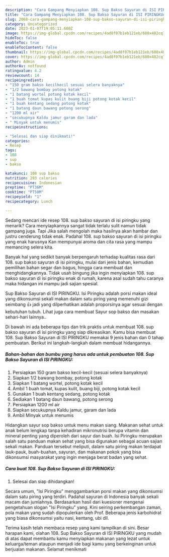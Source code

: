 ```yaml
---
description: "Cara Gampang Menyiapkan 108. Sup Bakso Sayuran di ISI PIRINGKUAnti Ribet"
title: "Cara Gampang Menyiapkan 108. Sup Bakso Sayuran di ISI PIRINGKUAnti Ribet"
slug: 2068-cara-gampang-menyiapkan-108-sup-bakso-sayuran-di-isi-piringkuanti-ribet
category: Uncategorized
date: 2023-01-07T19:05:11.600Z
image: https://img-global.cpcdn.com/recipes/4ad8f07b1eb121eb/680x482cq70/108-sup-bakso-sayuran-di-isi-piringku-foto-resep-utama.jpg
hideToc: false
enableToc: true
enableTocContent: false
thumbnail: https://img-global.cpcdn.com/recipes/4ad8f07b1eb121eb/680x482cq70/108-sup-bakso-sayuran-di-isi-piringku-foto-resep-utama.jpg
cover: https://img-global.cpcdn.com/recipes/4ad8f07b1eb121eb/680x482cq70/108-sup-bakso-sayuran-di-isi-piringku-foto-resep-utama.jpg
author: Admin
authorAv: notfound
ratingvalue: 4.2
reviewcount: 14
recipeingredient:
- "150 gram bakso kecilkecil sesuai selera banyaknya"
- "1/2 bawang bombay potong kotak"
- "1 batang wortel potong kotak kecil"
- "1 buah tomat kupas kulit buang biji potong kotak kecil"
- "1 buah kentang sedang potong kotak"
- "1 batang daun bawang potong serong"
- "1200 ml air"
- "secukupnya Kaldu jamur garam dan lada"
- " Minyak untuk menumis"
recipeinstructions:

- "Selesai dan siap dinikmati!"
categories:
- Resep
tags:
- 108
- sup
- bakso

katakunci: 108 sup bakso 
nutrition: 293 calories
recipecuisine: Indonesian
preptime: "PT36M"
cooktime: "PT50M"
recipeyield: "1"
recipecategory: Lunch

---
```



Sedang mencari ide resep 108. sup bakso sayuran di isi piringku yang menarik? Cara menyiapkannya sangat tidak terlalu sulit namun tidak gampang juga. Tapi Jika salah mengolah maka hasilnya akan hambar dan justru cenderung tidak enak. Padahal 108. sup bakso sayuran di isi piringku yang enak harusnya Kan mempunyai aroma dan cita rasa yang mampu memancing selera kita.


Banyak hal yang sedikit banyak berpengaruh terhadap kualitas rasa dari 108. sup bakso sayuran di isi piringku, mulai dari jenis bahan, kemudian pemilihan bahan segar dan bagus, hingga cara membuat dan menghidangkannya. Tidak usah bingung jika ingin menyiapkan 108. sup bakso sayuran di isi piringku enak di rumah, karena asal sudah tahu caranya maka hidangan ini mampu jadi sajian spesial.

Sup Bakso Sayuran di ISI PIRINGKU. Isi Piringku adalah porsi makan ideal yang dikonsumsi sekali makan dalam satu piring yang memenuhi gizi seimbang 👍 jadi yang dilperhatikan adalah proporsinya agar sesuai dengan kebutuhan tubuh. Lihat juga cara membuat Sayur sop bakso dan masakan sehari-hari lainnya..


Di bawah ini ada beberapa tips dan trik praktis untuk membuat 108. sup bakso sayuran di isi piringku yang siap dikreasikan. Kamu bisa membuat 108. Sup Bakso Sayuran di ISI PIRINGKU memakai 9 jenis bahan dan 0 tahap pembuatan. Berikut ini langkah-langkah dalam membuat hidangannya.

<!--inarticleads1-->

##### Bahan-bahan dan bumbu yang harus ada untuk pembuatan 108. Sup Bakso Sayuran di ISI PIRINGKU:

1. Persiapkan 150 gram bakso kecil-kecil (sesuai selera banyaknya)
1. Siapkan 1/2 bawang bombay, potong kotak
1. Siapkan 1 batang wortel, potong kotak kecil
1. Ambil 1 buah tomat, kupas kulit, buang biji, potong kotak kecil
1. Gunakan 1 buah kentang sedang, potong kotak
1. Sediakan 1 batang daun bawang, potong serong
1. Persiapkan 1200 ml air
1. Siapkan secukupnya Kaldu jamur, garam dan lada
1. Ambil  Minyak untuk menumis


Hidangkan sayur sop bakso untuk menu makan siang. Makanan sehat untuk anak belum lengkap tanpa kehadiran mikronutrisi berupa vitamin dan mineral penting yang diperoleh dari sayur dan buah. Isi Piringku merupakan salah satu panduan makan sehat yang bisa digunakan sebagai acuan sajian sekali makan. Panduan tersebut meliputi, dalam satu piring makan terdapat lauk-pauk, buah-buahan, sayuran, dan makanan pokok yang bisa dikonsumsi masyarakat yang ingin menjaga berat badan yang sehat. 

<!--inarticleads2-->

##### Cara buat 108. Sup Bakso Sayuran di ISI PIRINGKU:


1. Selesai dan siap dihidangkan!

Secara umum, &#34;Isi Piringku&#34; menggambarkan porsi makan yang dikonsumsi dalam satu piring yang terdiri. Padahal sayuran di Indonesia banyak sekali macam dan jumlahnya. Berdasarkan hasil dari kuesioner mengenai pengetahuan slogan &#34;Isi Piringku&#34; yang. Kini seiring perkembangan zaman, pola makan yang sudah dipopulerkan oleh Prof. Beberapa jenis karbohidrat yang biasa dikonsumsi yaitu nasi, kentang, ubi dll. 

Terima kasih telah membaca resep yang kami tampilkan di sini. Besar harapan kami, olahan 108. Sup Bakso Sayuran di ISI PIRINGKU yang mudah di atas dapat membantu kamu menyiapkan makanan yang lezat untuk keluarga/teman ataupun menjadi ide bagi kamu yang berkeinginan untuk berjualan makanan. Selamat menikmati
